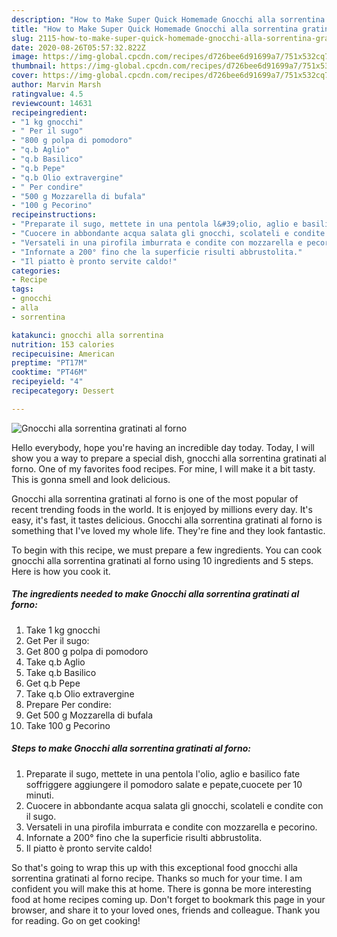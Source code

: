 ```yaml
---
description: "How to Make Super Quick Homemade Gnocchi alla sorrentina gratinati al forno"
title: "How to Make Super Quick Homemade Gnocchi alla sorrentina gratinati al forno"
slug: 2115-how-to-make-super-quick-homemade-gnocchi-alla-sorrentina-gratinati-al-forno
date: 2020-08-26T05:57:32.822Z
image: https://img-global.cpcdn.com/recipes/d726bee6d91699a7/751x532cq70/gnocchi-alla-sorrentina-gratinati-al-forno-recipe-main-photo.jpg
thumbnail: https://img-global.cpcdn.com/recipes/d726bee6d91699a7/751x532cq70/gnocchi-alla-sorrentina-gratinati-al-forno-recipe-main-photo.jpg
cover: https://img-global.cpcdn.com/recipes/d726bee6d91699a7/751x532cq70/gnocchi-alla-sorrentina-gratinati-al-forno-recipe-main-photo.jpg
author: Marvin Marsh
ratingvalue: 4.5
reviewcount: 14631
recipeingredient:
- "1 kg gnocchi"
- " Per il sugo"
- "800 g polpa di pomodoro"
- "q.b Aglio"
- "q.b Basilico"
- "q.b Pepe"
- "q.b Olio extravergine"
- " Per condire"
- "500 g Mozzarella di bufala"
- "100 g Pecorino"
recipeinstructions:
- "Preparate il sugo, mettete in una pentola l&#39;olio, aglio e basilico fate soffriggere aggiungere il pomodoro salate e pepate,cuocete per 10 minuti."
- "Cuocere in abbondante acqua salata gli gnocchi, scolateli e condite con il sugo."
- "Versateli in una pirofila imburrata e condite con mozzarella e pecorino."
- "Infornate a 200° fino che la superficie risulti abbrustolita."
- "Il piatto è pronto servite caldo!"
categories:
- Recipe
tags:
- gnocchi
- alla
- sorrentina

katakunci: gnocchi alla sorrentina 
nutrition: 153 calories
recipecuisine: American
preptime: "PT17M"
cooktime: "PT46M"
recipeyield: "4"
recipecategory: Dessert

---
```



![Gnocchi alla sorrentina gratinati al forno](https://img-global.cpcdn.com/recipes/d726bee6d91699a7/751x532cq70/gnocchi-alla-sorrentina-gratinati-al-forno-recipe-main-photo.jpg)

Hello everybody, hope you're having an incredible day today. Today, I will show you a way to prepare a special dish, gnocchi alla sorrentina gratinati al forno. One of my favorites food recipes. For mine, I will make it a bit tasty. This is gonna smell and look delicious.

Gnocchi alla sorrentina gratinati al forno is one of the most popular of recent trending foods in the world. It is enjoyed by millions every day. It's easy, it's fast, it tastes delicious. Gnocchi alla sorrentina gratinati al forno is something that I've loved my whole life. They're fine and they look fantastic.




To begin with this recipe, we must prepare a few ingredients. You can cook gnocchi alla sorrentina gratinati al forno using 10 ingredients and 5 steps. Here is how you cook it.

<!--inarticleads1-->

##### The ingredients needed to make Gnocchi alla sorrentina gratinati al forno:

1. Take 1 kg gnocchi
1. Get  Per il sugo:
1. Get 800 g polpa di pomodoro
1. Take q.b Aglio
1. Take q.b Basilico
1. Get q.b Pepe
1. Take q.b Olio extravergine
1. Prepare  Per condire:
1. Get 500 g Mozzarella di bufala
1. Take 100 g Pecorino




<!--inarticleads2-->

##### Steps to make Gnocchi alla sorrentina gratinati al forno:

1. Preparate il sugo, mettete in una pentola l&#39;olio, aglio e basilico fate soffriggere aggiungere il pomodoro salate e pepate,cuocete per 10 minuti.
1. Cuocere in abbondante acqua salata gli gnocchi, scolateli e condite con il sugo.
1. Versateli in una pirofila imburrata e condite con mozzarella e pecorino.
1. Infornate a 200° fino che la superficie risulti abbrustolita.
1. Il piatto è pronto servite caldo!




So that's going to wrap this up with this exceptional food gnocchi alla sorrentina gratinati al forno recipe. Thanks so much for your time. I am confident you will make this at home. There is gonna be more interesting food at home recipes coming up. Don't forget to bookmark this page in your browser, and share it to your loved ones, friends and colleague. Thank you for reading. Go on get cooking!
